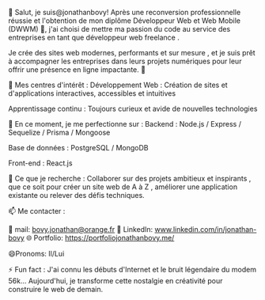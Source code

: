 👋 Salut, je suis@jonathanbovy!
Après une reconversion professionnelle réussie et l'obtention de mon diplôme Développeur Web et Web Mobile (DWWM) 💪, j'ai choisi de mettre ma passion du code au service des entreprises en tant que développeur web freelance .

Je crée des sites web modernes, performants et sur mesure , et je suis prêt à accompagner les entreprises dans leurs projets numériques pour leur offrir une présence en ligne impactante. 🚀

👀 Mes centres d'intérêt :
Développement Web : Création de sites et d'applications interactives, accessibles et intuitives

Apprentissage continu : Toujours curieux et avide de nouvelles technologies

🌱 En ce moment, je me perfectionne sur :
Backend : Node.js / Express / Sequelize / Prisma / Mongoose

Base de données : PostgreSQL / MongoDB

Front-end : React.js

💼 Ce que je recherche :
Collaborer sur des projets ambitieux et inspirants , que ce soit pour créer un site web de A à Z , améliorer une application existante ou relever des défis techniques.

📫 Me contacter :

📧 mail: bovy.jonathan@orange.fr
💼 LinkedIn: www.linkedin.com/in/jonathan-bovy
🌐 Portfolio: https://portfoliojonathanbovy.me/

😄Pronoms: Il/Lui

⚡ Fun fact : J'ai connu les débuts d'Internet et le bruit légendaire du modem 56k… Aujourd'hui, je transforme cette nostalgie en créativité pour construire le web de demain.
